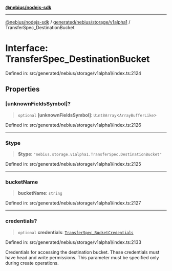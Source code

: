 [**@nebius/nodejs-sdk**](../../../../../README.md)

***

[@nebius/nodejs-sdk](../../../../../README.md) / [generated/nebius/storage/v1alpha1](../README.md) / TransferSpec\_DestinationBucket

# Interface: TransferSpec\_DestinationBucket

Defined in: src/generated/nebius/storage/v1alpha1/index.ts:2124

## Properties

### \[unknownFieldsSymbol\]?

> `optional` **\[unknownFieldsSymbol\]**: `Uint8Array`\<`ArrayBufferLike`\>

Defined in: src/generated/nebius/storage/v1alpha1/index.ts:2126

***

### $type

> **$type**: `"nebius.storage.v1alpha1.TransferSpec.DestinationBucket"`

Defined in: src/generated/nebius/storage/v1alpha1/index.ts:2125

***

### bucketName

> **bucketName**: `string`

Defined in: src/generated/nebius/storage/v1alpha1/index.ts:2127

***

### credentials?

> `optional` **credentials**: [`TransferSpec_BucketCredentials`](TransferSpec_BucketCredentials.md)

Defined in: src/generated/nebius/storage/v1alpha1/index.ts:2133

Credentials for accessing the destination bucket. These credentials must have head and write permissions.
 This parameter must be specified only during create operations.
